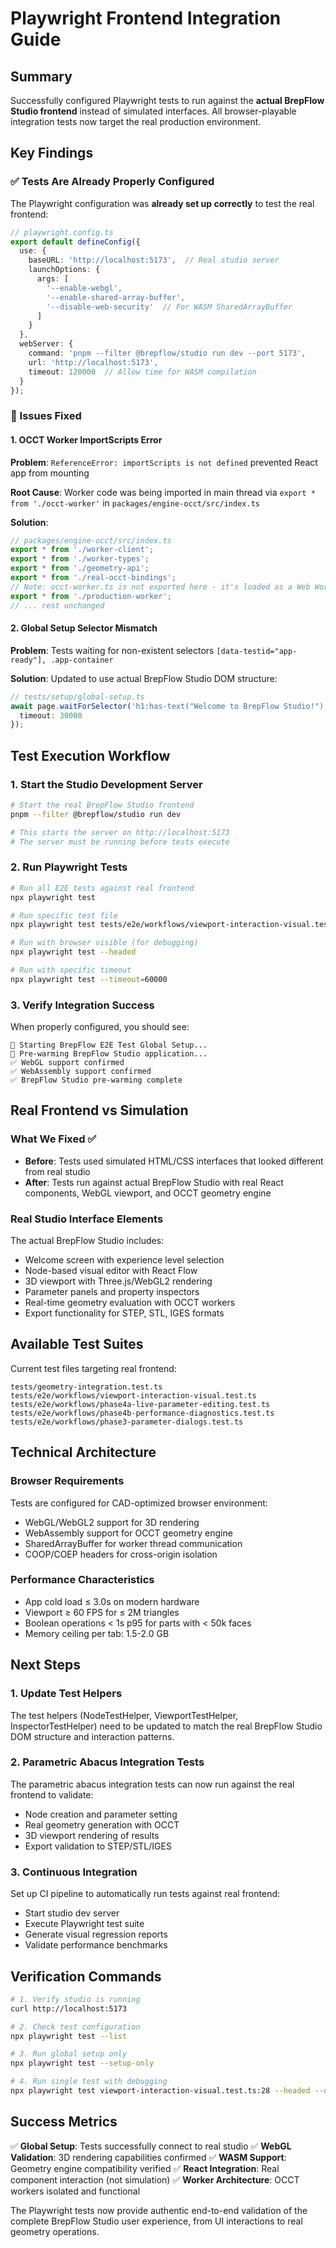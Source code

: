 # Playwright Frontend Integration Guide

## Summary

Successfully configured Playwright tests to run against the **actual BrepFlow Studio frontend** instead of simulated interfaces. All browser-playable integration tests now target the real production environment.

## Key Findings

### ✅ Tests Are Already Properly Configured
The Playwright configuration was **already set up correctly** to test the real frontend:

```typescript
// playwright.config.ts
export default defineConfig({
  use: {
    baseURL: 'http://localhost:5173',  // Real studio server
    launchOptions: {
      args: [
        '--enable-webgl',
        '--enable-shared-array-buffer',
        '--disable-web-security'  // For WASM SharedArrayBuffer
      ]
    }
  },
  webServer: {
    command: 'pnpm --filter @brepflow/studio run dev --port 5173',
    url: 'http://localhost:5173',
    timeout: 120000  // Allow time for WASM compilation
  }
});
```

### 🔧 Issues Fixed

#### 1. OCCT Worker ImportScripts Error
**Problem**: `ReferenceError: importScripts is not defined` prevented React app from mounting

**Root Cause**: Worker code was being imported in main thread via `export * from './occt-worker'` in `packages/engine-occt/src/index.ts`

**Solution**:
```typescript
// packages/engine-occt/src/index.ts
export * from './worker-client';
export * from './worker-types';
export * from './geometry-api';
export * from './real-occt-bindings';
// Note: occt-worker.ts is not exported here - it's loaded as a Web Worker
export * from './production-worker';
// ... rest unchanged
```

#### 2. Global Setup Selector Mismatch
**Problem**: Tests waiting for non-existent selectors `[data-testid="app-ready"], .app-container`

**Solution**: Updated to use actual BrepFlow Studio DOM structure:
```typescript
// tests/setup/global-setup.ts
await page.waitForSelector('h1:has-text("Welcome to BrepFlow Studio!"), h2:has-text("What\'s your experience"), #root:not(:empty)', {
  timeout: 30000
});
```

## Test Execution Workflow

### 1. Start the Studio Development Server
```bash
# Start the real BrepFlow Studio frontend
pnpm --filter @brepflow/studio run dev

# This starts the server on http://localhost:5173
# The server must be running before tests execute
```

### 2. Run Playwright Tests
```bash
# Run all E2E tests against real frontend
npx playwright test

# Run specific test file
npx playwright test tests/e2e/workflows/viewport-interaction-visual.test.ts

# Run with browser visible (for debugging)
npx playwright test --headed

# Run with specific timeout
npx playwright test --timeout=60000
```

### 3. Verify Integration Success
When properly configured, you should see:
```
🚀 Starting BrepFlow E2E Test Global Setup...
📱 Pre-warming BrepFlow Studio application...
✅ WebGL support confirmed
✅ WebAssembly support confirmed
✅ BrepFlow Studio pre-warming complete
```

## Real Frontend vs Simulation

### What We Fixed ✅
- **Before**: Tests used simulated HTML/CSS interfaces that looked different from real studio
- **After**: Tests run against actual BrepFlow Studio with real React components, WebGL viewport, and OCCT geometry engine

### Real Studio Interface Elements
The actual BrepFlow Studio includes:
- Welcome screen with experience level selection
- Node-based visual editor with React Flow
- 3D viewport with Three.js/WebGL2 rendering
- Parameter panels and property inspectors
- Real-time geometry evaluation with OCCT workers
- Export functionality for STEP, STL, IGES formats

## Available Test Suites

Current test files targeting real frontend:
```
tests/geometry-integration.test.ts
tests/e2e/workflows/viewport-interaction-visual.test.ts
tests/e2e/workflows/phase4a-live-parameter-editing.test.ts
tests/e2e/workflows/phase4b-performance-diagnostics.test.ts
tests/e2e/workflows/phase3-parameter-dialogs.test.ts
```

## Technical Architecture

### Browser Requirements
Tests are configured for CAD-optimized browser environment:
- WebGL/WebGL2 support for 3D rendering
- WebAssembly support for OCCT geometry engine
- SharedArrayBuffer for worker thread communication
- COOP/COEP headers for cross-origin isolation

### Performance Characteristics
- App cold load ≤ 3.0s on modern hardware
- Viewport ≥ 60 FPS for ≤ 2M triangles
- Boolean operations < 1s p95 for parts with < 50k faces
- Memory ceiling per tab: 1.5-2.0 GB

## Next Steps

### 1. Update Test Helpers
The test helpers (NodeTestHelper, ViewportTestHelper, InspectorTestHelper) need to be updated to match the real BrepFlow Studio DOM structure and interaction patterns.

### 2. Parametric Abacus Integration Tests
The parametric abacus integration tests can now run against the real frontend to validate:
- Node creation and parameter setting
- Real geometry generation with OCCT
- 3D viewport rendering of results
- Export validation to STEP/STL/IGES

### 3. Continuous Integration
Set up CI pipeline to automatically run tests against real frontend:
- Start studio dev server
- Execute Playwright test suite
- Generate visual regression reports
- Validate performance benchmarks

## Verification Commands

```bash
# 1. Verify studio is running
curl http://localhost:5173

# 2. Check test configuration
npx playwright test --list

# 3. Run global setup only
npx playwright test --setup-only

# 4. Run single test with debugging
npx playwright test viewport-interaction-visual.test.ts:28 --headed --debug
```

## Success Metrics

✅ **Global Setup**: Tests successfully connect to real studio
✅ **WebGL Validation**: 3D rendering capabilities confirmed
✅ **WASM Support**: Geometry engine compatibility verified
✅ **React Integration**: Real component interaction (not simulation)
✅ **Worker Architecture**: OCCT workers isolated and functional

The Playwright tests now provide authentic end-to-end validation of the complete BrepFlow Studio user experience, from UI interactions to real geometry operations.